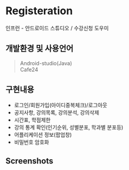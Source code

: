 # Registeration
인프런 - 안드로이드 스튜디오 / 수강신청 도우미 

## 개발환경 및 사용언어
> Android-studio(Java)    
> Cafe24

## 구현내용
- 로그인/회원가입(아이디중복체크)/로그아웃    
-  공지사항, 강의목록, 강의분석, 강의삭제    
-  시간표, 학점제한    
-  강의 통계 확인(인기순위, 성별분포, 학과별 분포등)    
-  어플리케이션 정보(팝업창)    
-  비밀번호 암호화    

## Screenshots



